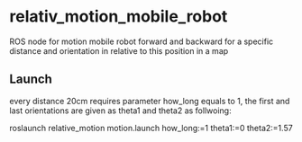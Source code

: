 # relativ_motion_mobile_robot
ROS node for motion mobile robot forward and backward for a specific distance and orientation in relative to this position in a map

## Launch
every distance 20cm requires parameter how_long equals to 1, the first and last orientations are given as theta1 and theta2 as follwoing:

roslaunch relative_motion motion.launch how_long:=1 theta1:=0 theta2:=1.57
